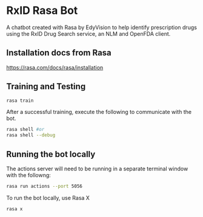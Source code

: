 # RxID Rasa Bot
A chatbot created with Rasa by EdyVision to help identify prescription drugs using the RxID Drug Search service, an NLM and OpenFDA client.

## Installation docs from Rasa
https://rasa.com/docs/rasa/installation

## Training and Testing

```bash
rasa train
```

After a successful training, execute the following to communicate with the bot.

```bash
rasa shell #or
rasa shell --debug
```

## Running the bot locally

The actions server will need to be running in a separate terminal window with the followng:

```bash
rasa run actions --port 5056
```

To run the bot locally, use Rasa X

```bash
rasa x
```

